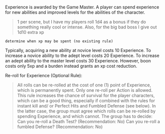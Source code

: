 Experience is awarded by the Game Master. A player can spend experience for new abilities and improved levels for the abilities of the character.

> 1 per scene, but I have my players roll 1d4 as a bonus if they do something really cool or intense. Also, for the big bad boss I give out 1d10 extra xp

`determine when xp may be spent (no existing rule)`

Typically, acquiring a new ability at novice level costs 10 Experience. To increase a novice ability to the adept level costs 20 Experience. To increase an adept ability to the master level costs 30 Experience. However, boon costs only 5xp and a burden instead grants an xp cost reduction.

Re-roll for Experience (Optional Rule):
> All rolls can be re-rolled at the cost of one (1) point of Experience, which is permanently spent. Only one re-roll per Action is allowed. This rule increases the chance of survival for the player characters, which can be a good thing, especially if combined with the rules for instant kill and/ or Perfect Hits and Fumbled Defense (see below). In the latter case, the group must agree which rolls can be re-rolled by spending Experience, and which cannot. The group has to decide:
> 	Can you re-roll a Death Test? (Recommendation: No)
> 	Can you re-roll a fumbled Defense? (Recommendation: No)